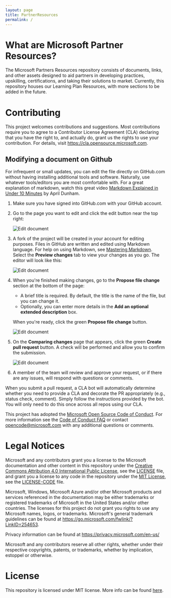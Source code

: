 ```yaml
---
layout: page
title: PartnerResources
permalink: /
---
```


# What are Microsoft Partner Resources?

The Microsoft Partners Resources repository consists of documents, links, and other assets designed to aid partners in developing practices, upskilling, certifications, and taking their solutions to market.  Currently, this repository houses our Learning Plan Resources, with more sections to be added in the future.

# Contributing

This project welcomes contributions and suggestions.  Most contributions require you to agree to a
Contributor License Agreement (CLA) declaring that you have the right to, and actually do, grant us
the rights to use your contribution. For details, visit https://cla.opensource.microsoft.com.

## Modifying a document on Github

For infrequent or small updates, you can edit the file directly on GitHub.com without having installing additional tools and software.  Naturally, use whatever tools/editors you are most comfortable with. For a great explanation of markdown, watch this great video [Markdown Explained in Under 10 Minutes](https://www.youtube.com/watch?v=Y83zrODz-lk) by April Dunham.

1. Make sure you have signed into GitHub.com with your GitHub account.
2. Go to the page you want to edit and click the edit button near the top right:

   ![Edit document](assets/editdoc.png)

3. A fork of the project will be created in your account for editing purposes. Files in GitHub are written and edited using Markdown language. For help on using Markdown, see [Mastering Markdown](https://guides.github.com/features/mastering-markdown/). Select the **Preview changes** tab to view your changes as you go.  The editor will look like this:

   ![Edit document](assets/editdoc2.png)

6. When you're finished making changes, go to the **Propose file change** section at the bottom of the page:

   - A brief title is required. By default, the title is the name of the file, but you can change it.
   - Optionally, you can enter more details in the **Add an optional extended description** box.

   When you're ready, click the green **Propose file change** button.

      ![Edit document](assets/savechanges.png)

7. On the **Comparing changes** page that appears, click the green **Create pull request** button. A check will be performed and allow you to confirm the submission.

      ![Edit document](assets/pullrequest.png)

8. A member of the team will review and approve your request, or if there are any issues, will respond with questions or comments.

When you submit a pull request, a CLA bot will automatically determine whether you need to provide
a CLA and decorate the PR appropriately (e.g., status check, comment).  Simply follow the instructions
provided by the bot. You will only need to do this once across all repos using our CLA.

This project has adopted the [Microsoft Open Source Code of Conduct](https://opensource.microsoft.com/codeofconduct/).
For more information see the [Code of Conduct FAQ](https://opensource.microsoft.com/codeofconduct/faq/) or
contact [opencode@microsoft.com](mailto:opencode@microsoft.com) with any additional questions or comments.

# Legal Notices

Microsoft and any contributors grant you a license to the Microsoft documentation and other content
in this repository under the [Creative Commons Attribution 4.0 International Public License](https://creativecommons.org/licenses/by/4.0/legalcode),
see the [LICENSE](LICENSE) file, and grant you a license to any code in the repository under the [MIT License](https://opensource.org/licenses/MIT), see the
[LICENSE-CODE](LICENSE-CODE) file.

Microsoft, Windows, Microsoft Azure and/or other Microsoft products and services referenced in the documentation
may be either trademarks or registered trademarks of Microsoft in the United States and/or other countries.
The licenses for this project do not grant you rights to use any Microsoft names, logos, or trademarks.
Microsoft's general trademark guidelines can be found at https://go.microsoft.com/fwlink/?LinkID=254653.

Privacy information can be found at https://privacy.microsoft.com/en-us/  

Microsoft and any contributors reserve all other rights, whether under their respective copyrights, patents,
or trademarks, whether by implication, estoppel or otherwise.

# License

This repository is licensed under MIT license. More info can be found [here](/LICENSE).
